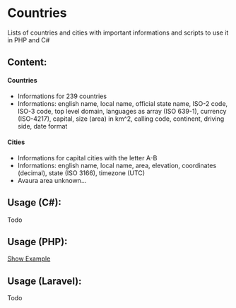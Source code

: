 # Countries
Lists of countries and cities with important informations and scripts to use it in PHP and C#

## Content:
#### Countries
- Informations for 239 countries
- Informations: english name, local name, official state name, ISO-2 code, ISO-3 code, top level domain, languages as array (ISO 639-1), currency (ISO-4217), capital, size (area) in km^2, calling code, continent, driving side, date format

#### Cities
- Informations for capital cities with the letter A-B
- Informations: english name, local name, area, elevation, coordinates (decimal), state (ISO 3166), timezone (UTC)
- Avaura area unknown...

## Usage (C#):
Todo

## Usage (PHP):
[Show Example](./src/examples/php/index.php)

## Usage (Laravel):
Todo
